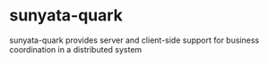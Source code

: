 # sunyata-quark
sunyata-quark provides server and client-side support for business coordination in a distributed system
